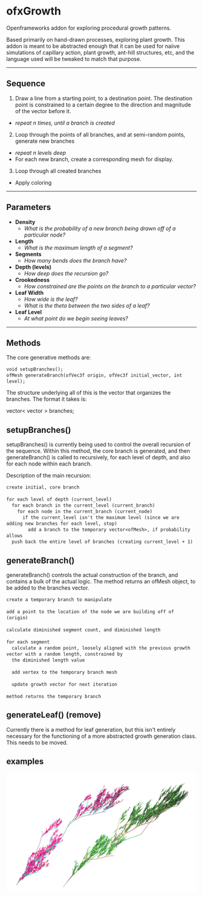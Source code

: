 # ofxGrowth
Openframeworks addon for exploring procedural growth patterns.

Based primarily on hand-drawn processes, exploring plant growth. This addon is meant to be
abstracted enough that it can be used for naiive simulations of capillary action, plant growth,
ant-hill structures, etc, and the language used will be tweaked to match that purpose.

---

## Sequence

1. Draw a line from a starting point, to a destination point. The destination point is constrained to a certain degree to the direction and magnitude of the vector before it.
  * *repeat n times, until a branch is created*
2. Loop through the points of all branches, and at semi-random points, generate new branches
  * *repeat n levels deep*
  * For each new branch, create a corresponding mesh for display.
3. Loop through all created branches
  * Apply coloring

---

## Parameters

* **Density**
  * *What is the probability of a new branch being drawn off of a particular node?*
* **Length**
  * *What is the maximum length of a segment?*
* **Segments**
  * *How many bends does the branch have?*
* **Depth (levels)**
  * *How deep does the recursion go?*
* **Crookedness**
  * *How constrained are the points on the branch to a particular vector?*
* **Leaf Width**
  * *How wide is the leaf?*
  * *What is the theta between the two sides of a leaf?*
* **Leaf Level**
  * *At what point do we begin seeing leaves?*
---

## Methods

The core generative methods are:

```
void setupBranches();
ofMesh generateBranch(ofVec3f origin, ofVec3f initial_vector, int level);
```

The structure underlying all of this is the vector that organizes the branches. The format it takes is:

vector< vector<ofMesh> > branches;

## setupBranches()

setupBranches() is currently being used to control the overall recursion of the sequence. Within this method, the core branch is generated, and then generateBranch() is called to recursively, for each level of depth, and also for each node within each branch.

Description of the main recursion:

```
create initial, core branch

for each level of depth (current_level)
  for each branch in the current_level (current_branch)
    for each node in the current_branch (current_node)
      if the current_level isn't the maximum level (since we are adding new branches for each level, stop)
        add a branch to the temporary vector<ofMesh>, if probability allows
  push back the entire level of branches (creating current_level + 1)
```

## generateBranch()

generateBranch() controls the actual construction of the branch, and contains a bulk of the
actual logic. The method returns an ofMesh object, to be added to the branches vector.

```
create a temporary branch to manipulate

add a point to the location of the node we are building off of (origin)

calculate diminished segment count, and diminished length

for each segment
  calculate a random point, loosely aligned with the previous growth vector with a random length, constrained by
  the diminished length value

  add vertex to the temporary branch mesh

  update growth vector for next iteration

method returns the temporary branch
```

## generateLeaf() (remove)

Currently there is a method for leaf generation, but this isn't entirely necessary for the functioning of a more
abstracted growth generation class. This needs to be moved.

## examples

![Branches](examples/branches.jpg?raw=true)
